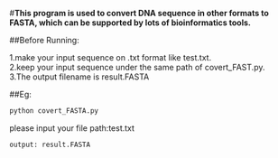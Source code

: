 #**This program is used to convert DNA sequence in other formats to FASTA, which can be supported by lots of bioinformatics tools.**

##Before Running:  

  1.make your input sequence on .txt format like test.txt.  
  2.keep your input sequence under the same path of covert_FAST.py.  
  3.The output filename is result.FASTA

##Eg:   
```Bash
python covert_FASTA.py
```
please input your file path:test.txt
```Bash
output: result.FASTA
```
